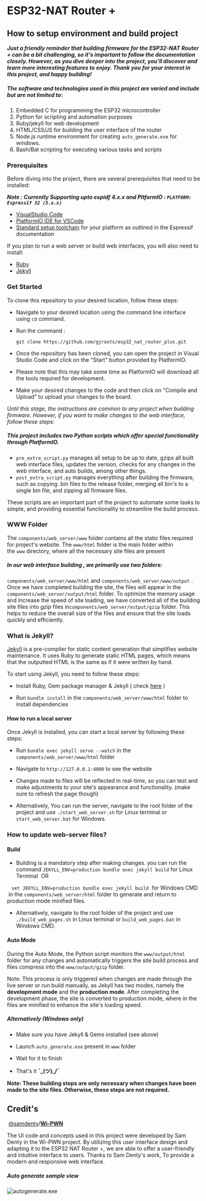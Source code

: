 # ESP32-NAT Router +

## How to setup environment and build project

***Just a friendly reminder that building firmware for the ESP32-NAT Router + can be a bit challenging, so it's important to follow the documentation closely. However, as you dive deeper into the project, you'll discover and learn more interesting features to enjoy. Thank you for your interest in this project, and happy building!***

##### The software and technologies used in this project are varied and include but are not limited to:

1. Embedded C for programming the ESP32 microcontroller
2. Python for scripting and automation purposes
3. Ruby/jekyll for web development
4. HTML/CSS/JS for building the user interface of the router
5. Node.js runtime environment for creating `auto_generate.exe` for windows.
6. Bash/Bat scripting for executing various tasks and scripts 


### Prerequisites

Before diving into the project, there are several prerequisites that need to be installed:

 ***Note : Currently Supporting upto espidf 4.x.x and PltformIO : `PLATFORM: Espressif 32 (5.x.x)`***

- [VisualStudio Code](https://code.visualstudio.com/)
- [PlatformIO IDE for VSCode](https://platformio.org/install/ide?install=vscode)
- [Standard setup toolchain](https://docs.espressif.com/projects/esp-idf/en/latest/esp32/get-started/index.html#get-started-get-prerequisites) for your platform as outlined in the Espressif documentation 

If you plan to run a web server or build web interfaces, you will also need to install: 

- [Ruby](https://www.ruby-lang.org/)
- [Jekyll](https://jekyllrb.com/)

### Get Started

To clone this repository to your desired location, follow these steps:

- Navigate to your desired location using the command line interface using `cd` command.

- Run the command :
  
  `git clone https://github.com/gjroots/esp32_nat_router_plus.git`

- Once the repository has been cloned, you can open the project in Visual Studio Code and click on the "Start" button provided by PlatformIO.

- Please note that this may take some time as PlatformIO will download all the tools required for development. 

- Make your desired changes to the code and then click on "Compile and Upload" to upload your changes to the board.

*Until this stage, the instructions are common to any project when building firmware. However, if you want to make changes to the web interface, follow these steps:*

##### This project includes two Python scripts which offer special functionality through PlatformIO.

- `pre_extra_script.py` manages all setup to be up to date, gzips all built web interface files, updates the version, checks for any changes in the web interface, and auto builds, among other things. 
- `post_extra_script.py` manages everything after building the firmware, such as copying .bin files to the release folder, merging all bin's to a single bin file, and zipping all firmware files. 

These scripts are an important part of the project to automate some tasks to simple, and providing essential functionality to streamline the build process.

### WWW Folder

The `components/web_server/www` folder contains all the static files required for project's website. The `www/html` folder is the main folder within the `www` directory, where all the necessary site files are present

##### In our web interface building , we primarily use two folders:

 `components/web_server/www/html` and `components/web_server/www/output` . Once we have completed building the site, the files will appear in the `components/web_server/output/html` folder. To optimize the memory usage and increase the speed of site loading, we have converted all of the building site files into *gzip* files in`components/web_server/output/gzip` folder. This helps to reduce the overall size of the files and ensure that the site loads quickly and efficiently. 

### What is Jekyll?

[Jekyll](https://jekyllrb.com/) is a pre-compiler for static content generation that simplifies website maintenance. It uses Ruby to generate static HTML pages, which means that the outputted HTML is the same as if it were written by hand.

To start using Jekyll, you need to follow these steps:

- Install Ruby, Gem package manager & Jekyll ( check [here](https://www.ruby-lang.org/ ) )

- Run `bundle install` in the `components/web_server/www/html` folder to install dependencies

#### How to run a local server

Once Jekyll is installed, you can start a local server by following these steps:

- Run `bundle exec jekyll serve --watch` in the `components/web_server/www/html` folder

- Navigate to `http://127.0.0.1:4000` to see the website

- Changes made to files will be reflected in real-time, so you can test and make adjustments to your site's appearance and functionality. (make sure to refresh the page though)

- Alternatively, You can run the server, navigate to the root folder of the project and use `./start_web_server.sh` for Linux terminal or `start_web_server.bat` for Windows.

### How to update web-server files?

#### Build

- Building is a mandatory step after making changes. you can run the command `JEKYLL_ENV=production bundle exec jekyll build` for Linux Terminal  OR

   `set JEKYLL_ENV=production bundle exec jekyll build`  for Windows CMD  in the `components/web_server/html` folder to generate and return to production mode minified files.

- Alternatively, navigate to the root folder of the project and use `./build_web_pages.sh` in Linux terminal or `build_web_pages.bat` in Windows CMD.

#### Auto Mode

During the Auto Mode, the Python script monitors the `www/output/html` folder for any changes and automatically triggers the site build process and  files compress into the `www/output/gzip` folder. 

Note:  This process is only triggered when changes are made through the live server or run build manually, as Jekyll has two modes, namely the **development mode** and the **production mode**. After completing the development phase, the site is converted to production mode, where in the files are minified to enhance the site's loading speed.

##### Alternatively (Windows only)

- Make sure you have Jekyll & Gems installed (see above)

- Launch `auto_generate.exe` present in `www` folder 

- Wait for it to finish

- That's it **¯\_(ツ)_/¯**

**Note: These building steps are only necessary when changes have been made to the site files. Otherwise, these steps are not required.**

## Credit's

  [@samdenty](https://github.com/samdenty)/**[Wi-PWN](https://github.com/samdenty/Wi-PWN)** 

The UI code and concepts used in this project were developed by Sam Denty in the Wi-PWN project. By utilizing this user interface design and adapting it to the ESP32 NAT Router +, we are able to offer a user-friendly and intuitive interface to users. Thanks to Sam Denty's work, To provide a modern and responsive web interface.

##### Auto generate sample view
![autogenerate.exe](images/auto_generate.png)
